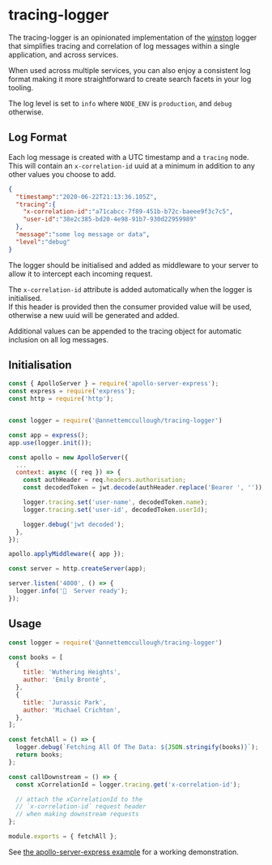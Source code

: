 # tracing-logger

The tracing-logger is an opinionated implementation of the [winston](https://www.npmjs.com/package/winston) logger that simplifies tracing and correlation of log messages within a single application, and across services.

When used across multiple services, you can also enjoy a consistent log format making it more straightforward to create search facets in your log tooling.

The log level is set to `info` where `NODE_ENV` is `production`, and `debug` otherwise.

## Log Format
Each log message is created with a UTC timestamp and a `tracing` node.
This will contain an `x-correlation-id` uuid at a minimum in addition to any other values you choose to add.
```json
{
  "timestamp":"2020-06-22T21:13:36.105Z",
  "tracing":{
    "x-correlation-id":"a71cabcc-7f89-451b-b72c-baeee9f3c7c5",
    "user-id":"38e2c385-bd20-4e98-91b7-930d22959989"
  },
  "message":"some log message or data",
  "level":"debug"
}
```

The logger should be initialised and added as middleware to your server to allow it to intercept each incoming request.

The `x-correlation-id` attribute is added automatically when the logger is initialised.  
If this header is provided then the consumer provided value will be used, otherwise a new uuid will be generated and added.

Additional values can be appended to the tracing object for automatic inclusion on all log messages.

## Initialisation
```js
const { ApolloServer } = require('apollo-server-express');
const express = require('express');
const http = require('http');


const logger = require('@annettemccullough/tracing-logger')

const app = express();
app.use(logger.init());

const apollo = new ApolloServer({
  ...
  context: async ({ req }) => {
    const authHeader = req.headers.authorisation;
    const decodedToken = jwt.decode(authHeader.replace('Bearer ', ''));

    logger.tracing.set('user-name', decodedToken.name);
    logger.tracing.set('user-id', decodedToken.userId);

    logger.debug('jwt decoded');
  },
});

apollo.applyMiddleware({ app });

const server = http.createServer(app);

server.listen('4000', () => {
  logger.info('🚀  Server ready');
});
```

## Usage
```js
const logger = require('@annettemccullough/tracing-logger')

const books = [
  {
    title: 'Wuthering Heights',
    author: 'Emily Brontë',
  },
  {
    title: 'Jurassic Park',
    author: 'Michael Crichton',
  },
];

const fetchAll = () => {
  logger.debug(`Fetching All Of The Data: ${JSON.stringify(books)}`);
  return books;
};

const callDownstream = () => {
  const xCorrelationId = logger.tracing.get('x-correlation-id');

  // attach the xCorrelationId to the
  // `x-correlation-id` request header
  // when making downstream requests
};

module.exports = { fetchAll };
```

See [the apollo-server-express example](./examples/apollo-server-express) for a working demonstration.
